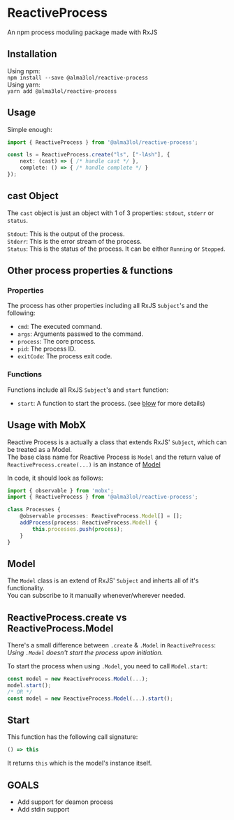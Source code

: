 # ReactiveProcess
An npm process moduling package made with RxJS

## Installation

Using npm:  
`npm install --save @alma3lol/reactive-process`  
Using yarn:  
`yarn add @alma3lol/reactive-process`

## Usage

Simple enough:  
```ts
import { ReactiveProcess } from '@alma3lol/reactive-process';

const ls = ReactiveProcess.create("ls", ["-lAsh"], {
	next: (cast) => { /* handle cast */ },
	complete: () => { /* handle complete */ }
});
```

## **cast** Object

The `cast` object is just an object with 1 of 3 properties: `stdout`, `stderr` or `status`.  

`Stdout`: This is the output of the process.  
`Stderr`: This is the error stream of the process.  
`Status`: This is the status of the process. It can be either `Running` or `Stopped`.

## Other process properties & functions

### Properties

The process has other properties including all RxJS `Subject`'s and the following:  
- `cmd`: The executed command.
- `args`: Arguments passwed to the command.
- `process`: The core process.
- `pid`: The process ID.
- `exitCode`: The process exit code.

### Functions

Functions include all RxJS `Subject`'s and `start` function:  
- `start`: A function to start the process. (see [blow](#start) for more details)

## Usage with MobX

Reactive Process is a actually a class that extends RxJS' `Subject`, which can be treated as a Model.  
The base class name for Reactive Process is `Model` and the return value of `ReactiveProcess.create(...)` is an instance of [Model](#model)

In code, it should look as follows:

```ts
import { observable } from 'mobx';
import { ReactiveProcess } from '@alma3lol/reactive-process';

class Processes {
	@observable processes: ReactiveProcess.Model[] = [];
	addProcess(process: ReactiveProcess.Model) {
		this.processes.push(process);
	}
}
```

## Model

The `Model` class is an extend of RxJS' `Subject` and inherts all of it's functionality.  
You can subscribe to it manually whenever/wherever needed.

## ReactiveProcess.create vs ReactiveProcess.Model

There's a small difference between `.create` & `.Model` in `ReactiveProcess`: *Using `.Model` doesn't start the process upon initiation.*

To start the process when using `.Model`, you need to call `Model.start`:

```ts
const model = new ReactiveProcess.Model(...);
model.start();
/* OR */
const model = new ReactiveProcess.Model(...).start();
```

## Start

This function has the following call signature:

```ts
() => this
```

It returns `this` which is the model's instance itself.

## GOALS

- Add support for deamon process
- Add stdin support